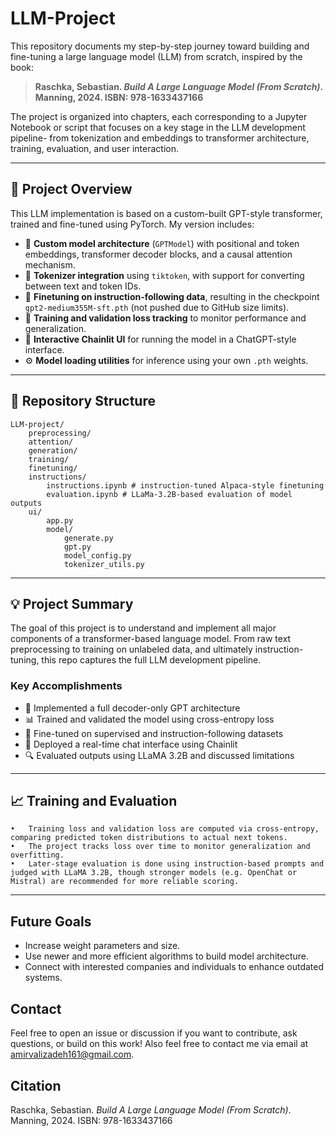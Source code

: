 # LLM-Project

This repository documents my step-by-step journey toward building and fine-tuning a large language model (LLM) from scratch, inspired by the book:

> **Raschka, Sebastian. _Build A Large Language Model (From Scratch)_. Manning, 2024. ISBN: 978-1633437166**

The project is organized into chapters, each corresponding to a Jupyter Notebook or script that focuses on a key stage in the LLM development pipeline- from tokenization and embeddings to transformer architecture, training, evaluation, and user interaction.

---

## 🔧 Project Overview

This LLM implementation is based on a custom-built GPT-style transformer, trained and fine-tuned using PyTorch. My version includes:

- 🧱 **Custom model architecture** (`GPTModel`) with positional and token embeddings, transformer decoder blocks, and a causal attention mechanism.
- 📜 **Tokenizer integration** using `tiktoken`, with support for converting between text and token IDs.
- 🧠 **Finetuning on instruction-following data**, resulting in the checkpoint `gpt2-medium355M-sft.pth` (not pushed due to GitHub size limits).
- 🧪 **Training and validation loss tracking** to monitor performance and generalization.
- 💬 **Interactive Chainlit UI** for running the model in a ChatGPT-style interface.
- ⚙️ **Model loading utilities** for inference using your own `.pth` weights.

---

## 📁 Repository Structure

	LLM-project/
 		preprocessing/
   		attention/
     	generation/
       	training/
	 	finetuning/
   		instructions/
     		instructions.ipynb # instruction-tuned Alpaca-style finetuning
			evaluation.ipynb # LLaMa-3.2B-based evaluation of model outputs
   		ui/
     		app.py
			model/
   				generate.py
       			gpt.py
	   			model_config.py
       			tokenizer_utils.py
	   			
---

## 💡 Project Summary

The goal of this project is to understand and implement all major components of a transformer-based language model. From raw text preprocessing to training on unlabeled data, and ultimately instruction-tuning, this repo captures the full LLM development pipeline.

### Key Accomplishments

- 🧱 Implemented a full decoder-only GPT architecture
- 📊 Trained and validated the model using cross-entropy loss
- 📎 Fine-tuned on supervised and instruction-following datasets
- 💬 Deployed a real-time chat interface using Chainlit
- 🔍 Evaluated outputs using LLaMA 3.2B and discussed limitations

---

## 📈 Training and Evaluation
	•	Training loss and validation loss are computed via cross-entropy, comparing predicted token distributions to actual next tokens.
	•	The project tracks loss over time to monitor generalization and overfitting.
	•	Later-stage evaluation is done using instruction-based prompts and judged with LLaMA 3.2B, though stronger models (e.g. OpenChat or Mistral) are recommended for more reliable scoring.

---

## Future Goals
* Increase weight parameters and size.
* Use newer and more efficient algorithms to build model architecture.
* Connect with interested companies and individuals to enhance outdated systems.

## Contact

Feel free to open an issue or discussion if you want to contribute, ask questions, or build on this work! Also feel free to contact me via email at amirvalizadeh161@gmail.com.

## Citation

Raschka, Sebastian. *Build A Large Language Model (From Scratch)*. Manning, 2024.
ISBN: 978-1633437166
